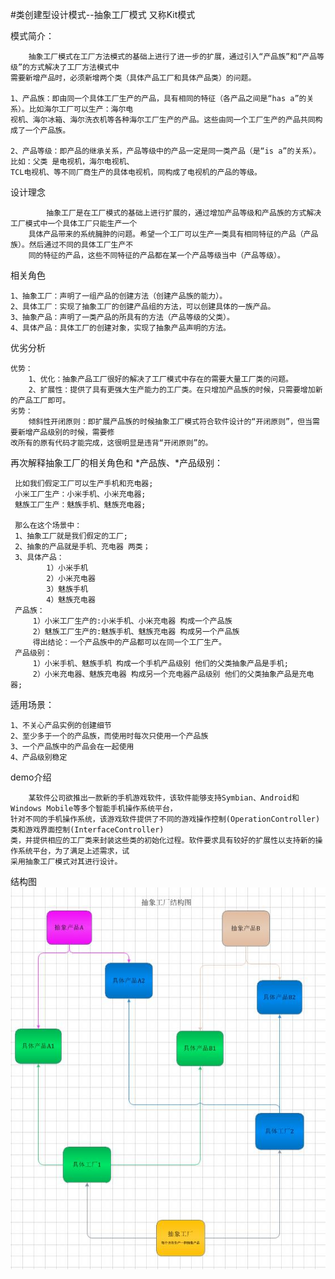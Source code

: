 #类创建型设计模式--抽象工厂模式 又称Kit模式

模式简介：

        抽象工厂模式在工厂方法模式的基础上进行了进一步的扩展，通过引入“产品族”和“产品等级”的方式解决了工厂方法模式中
    需要新增产品时，必须新增两个类（具体产品工厂和具体产品类）的问题。

    1、产品族：即由同一个具体工厂生产的产品，具有相同的特征（各产品之间是“has a”的关系）。比如海尔工厂可以生产：海尔电
    视机、海尔冰箱、海尔洗衣机等各种海尔工厂生产的产品。这些由同一个工厂生产的产品共同构成了一个产品族。 
         
    2、产品等级：即产品的继承关系，产品等级中的产品一定是同一类产品（是“is a”的关系）。比如：父类 是电视机，海尔电视机、
    TCL电视机、等不同厂商生产的具体电视机，同构成了电视机的产品的等级。
    
设计理念

            抽象工厂是在工厂模式的基础上进行扩展的，通过增加产品等级和产品族的方式解决工厂模式中一个具体工厂只能生产一个
        具体产品带来的系统臃肿的问题。希望一个工厂可以生产一类具有相同特征的产品（产品族）。然后通过不同的具体工厂生产不
        同的特征的产品，这些不同特征的产品都在某一个产品等级当中（产品等级）。  
    
相关角色

    1、抽象工厂：声明了一组产品的创建方法（创建产品族的能力）。
    2、具体工厂：实现了抽象工厂的创建产品组的方法，可以创建具体的一族产品。
    3、抽象产品：声明了一类产品的所具有的方法（产品等级的父类）。
    4、具体产品：具体工厂的创建对象，实现了抽象产品声明的方法。

优劣分析

    优势：
        1、优化：抽象产品工厂很好的解决了工厂模式中存在的需要大量工厂类的问题。
        2、扩展性：提供了具有更强大生产能力的工厂类。在只增加产品族的时候，只需要增加新的产品工厂即可。
    劣势：
        倾斜性开闭原则：即扩展产品族的时候抽象工厂模式符合软件设计的“开闭原则”，但当需要新增产品级别的时候，需要修
    改所有的原有代码才能完成，这很明显是违背“开闭原则”的。
        
再次解释抽象工厂的相关角色和 *产品族、*产品级别：

     比如我们假定工厂可以生产手机和充电器;
     小米工厂生产：小米手机、小米充电器;
     魅族工厂生产：魅族手机、魅族充电器;
     
     那么在这个场景中：
     1、抽象工厂就是我们假定的工厂;
     2、抽象的产品就是手机、充电器 两类；
     3、具体产品：
            1）小米手机
            2）小米充电器
            3）魅族手机
            4）魅族充电器
     产品族：
         1）小米工厂生产的:小米手机、小米充电器 构成一个产品族
         2）魅族工厂生产的:魅族手机、魅族充电器 构成另一个产品族
         得出结论：一个产品族中的产品都可以在同一个工厂生产。
     产品级别：
         1）小米手机、魅族手机 构成一个手机产品级别 他们的父类抽象产品是手机;
         2）小米充电器、魅族充电器 构成另一个充电器产品级别 他们的父类抽象产品是充电器;
     
适用场景：

    1、不关心产品实例的创建细节
    2、至少多于一个的产品族，而使用时每次只使用一个产品族
    3、一个产品族中的产品会在一起使用
    4、产品级别稳定
    
demo介绍

        某软件公司欲推出一款新的手机游戏软件，该软件能够支持Symbian、Android和Windows Mobile等多个智能手机操作系统平台，
    针对不同的手机操作系统，该游戏软件提供了不同的游戏操作控制(OperationController)类和游戏界面控制(InterfaceController)
    类，并提供相应的工厂类来封装这些类的初始化过程。软件要求具有较好的扩展性以支持新的操作系统平台，为了满足上述需求，试
    采用抽象工厂模式对其进行设计。

结构图    
![](/abstractfactorypattern/src/main/static/structure.jpg)
